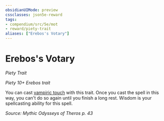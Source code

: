 ```yaml
---
obsidianUIMode: preview
cssclasses: json5e-reward
tags:
- compendium/src/5e/mot
- reward/piety-trait
aliases: ["Erebos's Votary"]
---
```

# Erebos's Votary
*Piety Trait*  

*Piety 10+ Erebos trait*

You can cast [vampiric touch](2-Mechanics/CLI/spells/vampiric-touch.md) with this trait. Once you cast the spell in this way, you can't do so again until you finish a long rest. Wisdom is your spellcasting ability for this spell.

*Source: Mythic Odysseys of Theros p. 43*